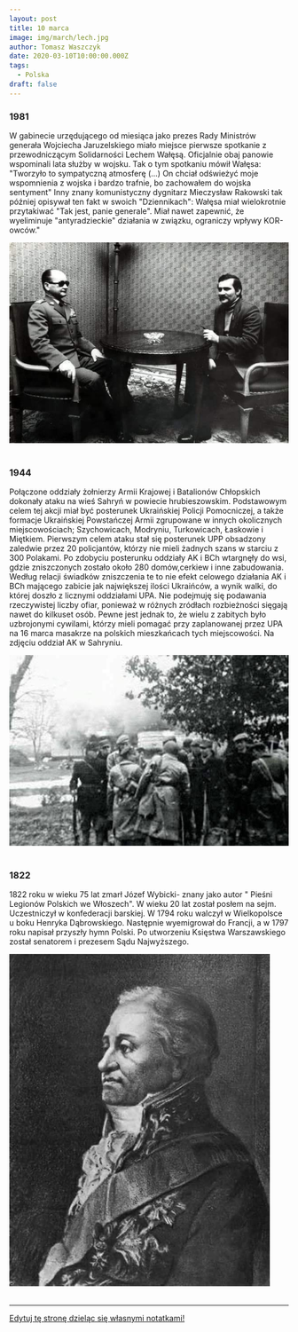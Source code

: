 ```yaml
---
layout: post
title: 10 marca
image: img/march/lech.jpg
author: Tomasz Waszczyk
date: 2020-03-10T10:00:00.000Z
tags:
  - Polska
draft: false
---
```


### 1981

W gabinecie urzędującego od miesiąca jako prezes Rady Ministrów generała Wojciecha Jaruzelskiego miało miejsce pierwsze spotkanie z przewodniczącym Solidarności Lechem Wałęsą. Oficjalnie obaj panowie wspominali lata służby w wojsku. 
Tak o tym spotkaniu mówił Wałęsa:
"Tworzyło to sympatyczną atmosferę (...) On chciał odświeżyć moje wspomnienia z wojska i bardzo trafnie, bo zachowałem do wojska sentyment" 
Inny znany komunistyczny dygnitarz Mieczysław Rakowski tak później opisywał ten fakt w swoich "Dziennikach":
Wałęsa miał wielokrotnie przytakiwać "Tak jest, panie generale". Miał nawet zapewnić, że wyeliminuje "antyradzieckie" działania w związku, ograniczy wpływy KOR-owców."

<img src="./img/march/lech.jpg"/><br><br>

### 1944

Połączone oddziały żołnierzy Armii Krajowej i Batalionów Chłopskich dokonały ataku na wieś Sahryń w powiecie hrubieszowskim. Podstawowym celem tej akcji miał być posterunek Ukraińskiej Policji Pomocniczej, a także formacje Ukraińskiej Powstańczej Armii zgrupowane w innych okolicznych miejscowościach; Szychowicach, Modryniu, Turkowicach, Łaskowie i Miętkiem.
Pierwszym celem ataku stał się posterunek UPP obsadzony zaledwie przez 20 policjantów, którzy nie mieli żadnych szans w starciu z 300 Polakami. Po zdobyciu posterunku oddziały AK i BCh wtargnęły do wsi, gdzie zniszczonych zostało około 280 domów,cerkiew i inne zabudowania. Według relacji świadków zniszczenia te to nie efekt celowego działania AK i BCh mającego zabicie jak największej ilości Ukraińców, a wynik walki, do której doszło z licznymi oddziałami UPA.
Nie podejmuję się podawania rzeczywistej liczby ofiar, ponieważ w różnych zródłach rozbieżności sięgają nawet do kilkuset osób. Pewne jest jednak to, że wielu z zabitych było uzbrojonymi cywilami, którzy mieli pomagać przy zaplanowanej przez UPA na 16 marca masakrze na polskich mieszkańcach tych miejscowości.
Na zdjęciu oddział AK w Sahryniu.

<img src="./img/march/ak.jpg"/><br><br>

### 1822

1822 roku w wieku 75 lat zmarł Józef Wybicki- znany jako autor " Pieśni Legionów Polskich we Włoszech".
W wieku 20 lat został posłem na sejm. Uczestniczył w konfederacji barskiej. W 1794 roku walczył w Wielkopolsce u boku Henryka Dąbrowskiego. Następnie wyemigrował do Francji, a w 1797 roku napisał przyszły hymn Polski. Po utworzeniu Księstwa Warszawskiego został senatorem i prezesem Sądu Najwyższego.

<img src="./img/march/wybicki.jpg"/><br><br>

---

<a href="https://github.com/TomaszWaszczyk/historia.waszczyk.com/edit/master/src/content/march-10.md" target="_blank">Edytuj tę stronę dzieląc się własnymi notatkami!</a>
